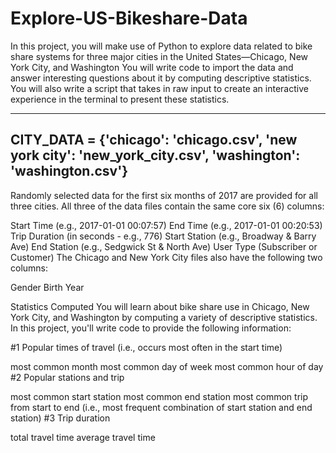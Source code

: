 # Explore-US-Bikeshare-Data
In this project, you will make use of Python to explore data related to bike share systems for three major cities in the United States—Chicago, New York City, and Washington
You will write code to import the data and answer interesting questions about it by computing descriptive statistics. You will also write a script that takes in raw input to create an interactive experience in the terminal to present these statistics.
********


CITY_DATA = {'chicago': 'chicago.csv',
              'new york city': 'new_york_city.csv',
              'washington': 'washington.csv'}
------
Randomly selected data for the first six months of 2017 are provided for all three cities. All three of the data files contain the same core six (6) columns:

Start Time (e.g., 2017-01-01 00:07:57)
End Time (e.g., 2017-01-01 00:20:53)
Trip Duration (in seconds - e.g., 776)
Start Station (e.g., Broadway & Barry Ave)
End Station (e.g., Sedgwick St & North Ave)
User Type (Subscriber or Customer)
The Chicago and New York City files also have the following two columns:

Gender
Birth Year

Statistics Computed
You will learn about bike share use in Chicago, New York City, and Washington by computing a variety of descriptive statistics. In this project, you'll write code to provide the following information:

#1 Popular times of travel (i.e., occurs most often in the start time)

most common month
most common day of week
most common hour of day
#2 Popular stations and trip

most common start station
most common end station
most common trip from start to end (i.e., most frequent combination of start station and end station)
#3 Trip duration

total travel time
average travel time